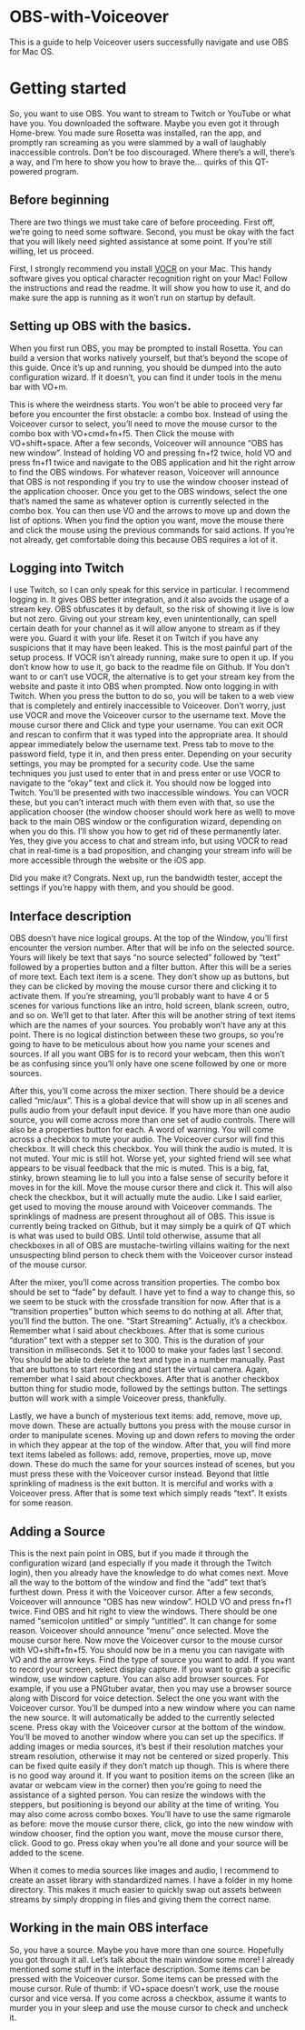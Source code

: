 # OBS-with-Voiceover
This is a guide to help Voiceover users successfully navigate and use OBS for Mac OS.


# Getting started
So, you want to use OBS. You want to stream to Twitch or YouTube or what have you. You downloaded the software. Maybe you even got it through Home-brew. You made sure Rosetta was installed, ran the app, and promptly ran screaming as you were slammed by a wall of laughably inaccessible controls. Don’t be too discouraged. Where there’s a will, there’s a way, and I’m here to show you how to brave the… quirks of this QT-powered program.
## Before beginning
There are two things we must take care of before proceeding. First off, we’re going to need some software. Second, you must be okay with the fact that you will likely need sighted assistance at some point. If you’re still willing, let us proceed.


 First, I strongly recommend you install [VOCR](https://github.com/chigkim/vocr) on your Mac. This handy software gives you optical character recognition right on your Mac! Follow the instructions and read the readme. It will show you how to use it, and do make sure the app is running as it won’t run on startup by default.
## Setting up OBS with the basics.
When you first run OBS, you may be prompted to install Rosetta. You can build a version that works natively yourself, but that’s beyond the scope of this guide. Once it’s up and running, you should be dumped into the auto configuration wizard. If it doesn’t, you can find it under tools in the menu bar with VO+m.


This is where the weirdness starts. You won’t be able to proceed very far before you encounter the first obstacle: a combo box. Instead of using the Voiceover cursor to select, you’ll need to move the mouse cursor to the combo box with VO+cmd+fn+f5. Then Click the mouse with VO+shift+space. After a few seconds, Voiceover will announce “OBS has new window”. Instead of holding VO and pressing fn+f2 twice, hold VO and press fn+f1 twice and navigate to the OBS application and hit the right arrow to find the OBS windows. For whatever reason, Voiceover will announce that OBS is not responding if you try to use the window chooser instead of the application chooser. Once you get to the OBS windows, select the one that’s named the same as whatever option is currently selected in the combo box. You can then use VO and the arrows to move up and down the list of options. When you find the option you want, move the mouse there and click the mouse using the previous commands for said actions. If you’re not already, get comfortable doing this because OBS requires a lot of it.
## Logging into Twitch
I use Twitch, so I can only speak for this service in particular. I recommend logging in. It gives OBS better integration, and it also avoids the usage of a stream key. OBS obfuscates it by default, so the risk of showing it live is low but not zero. Giving out your stream key, even unintentionally, can spell certain death for your channel as it will allow anyone to stream as if they were you. Guard it with your life. Reset it on Twitch if you have any suspicions that it may have been leaked. This is the most painful part of the setup process. If VOCR isn’t already running, make sure to open it up. If you don’t know how to use it, go back to the readme file on Github. If You don’t want to or can’t use VOCR, the alternative is to get your stream key from the website and paste it into OBS when prompted. Now onto logging in with Twitch. When you press the button to do so, you will be taken to a web view that is completely and entirely inaccessible to Voiceover. Don’t worry, just use VOCR and move the Voiceover cursor to the username text. Move the mouse cursor there and Click and type your username. You can exit OCR and rescan to confirm that it was typed into the appropriate area. It should appear immediately below the username text. Press tab to move to the password field, type it in, and then press enter. Depending on your security settings, you may be prompted for a security code. Use the same techniques you just used to enter that in and press enter or use VOCR to navigate to the “okay” text and click it. You should now be logged into Twitch. You’ll be presented with two inaccessible windows. You can VOCR these, but you can’t interact much with them even with that, so use the application chooser (the window chooser should work here as well) to move back to the main OBS window or the configuration wizard, depending on when you do this. I’ll show you how to get rid of these permanently later. Yes, they give you access to chat and stream info, but using VOCR to read chat in real-time is a bad proposition, and changing your stream info will be more accessible through the website or the iOS app.


Did you make it? Congrats. Next up, run the bandwidth tester, accept the settings if you’re happy with them, and you should be good.
## Interface description
OBS doesn’t have nice logical groups. At the top of the Window, you’ll first encounter the version number. After that will be info on the selected source. Yours will likely be text that says “no source selected” followed by “text” followed by a properties button and a filter button. After this will be a series of more text. Each text item is a scene. They don’t show up as buttons, but they can be clicked by moving the mouse cursor there and clicking it to activate them. If you’re streaming, you’ll probably want to have 4 or 5 scenes for various functions like an intro, hold screen, blank screen, outro, and so on. We’ll get to that later. After this will be another string of text items which are the names of your sources. You probably won’t have any at this point. There is no logical distinction between these two groups, so you’re going to have to be meticulous about how you name your scenes and sources. If all you want OBS for is to record your webcam, then this won’t be as confusing since you’ll only have one scene followed by one or more sources.


After this, you’ll come across the mixer section. There should be a device called “mic/aux”. This is a global device that will show up in all scenes and pulls audio from your default input device. If you have more than one audio source, you will come across more than one set of audio controls. There will also be a properties button for each. A word of warning. You will come across a checkbox to mute your audio. The Voiceover cursor will find this checkbox. It will check this checkbox. You will think the audio is muted. It is not muted. Your mic is still hot. Worse yet, your sighted friend will see what appears to be visual feedback that the mic is muted. This is a big, fat, stinky, brown steaming lie to lull you into a false sense of security before it moves in for the kill. Move the mouse cursor there and click it. This will also check the checkbox, but it will actually mute the audio. Like I said earlier, get used to moving the mouse around with Voiceover commands. The sprinklings of madness are present throughout all of OBS. This issue is currently being tracked on Github, but it may simply be a quirk of QT which is what was used to build OBS. Until told otherwise, assume that all checkboxes in all of OBS are mustache-twirling villains waiting for the next unsuspecting blind person to check them with the Voiceover cursor instead of the mouse cursor.


After the mixer, you’ll come across transition properties. The combo box should be set to “fade” by default. I have yet to find a way to change this, so we seem to be stuck with the crossfade transition for now. After that is a “transition properties” button which seems to do nothing at all. After that, you’ll find the button. The one. “Start Streaming”. Actually, it’s a checkbox. Remember what I said about checkboxes. After that is some curious “duration” text with a stepper set to 300. This is the duration of your transition in milliseconds. Set it to 1000 to make your fades last 1 second. You should be able to delete the text and type in a number manually. Past that are buttons to start recording and start the virtual camera. Again, remember what I said about checkboxes. After that is another checkbox button thing for studio mode, followed by the settings button. The settings button will work with a simple Voiceover press, thankfully.


Lastly, we have a bunch of mysterious text items: add, remove, move up, move down. These are actually buttons you press with the mouse cursor in order to manipulate scenes. Moving up and down refers to moving the order in which they appear at the top of the window. After that, you will find more text items labeled as follows: add, remove, properties, move up, move down. These do much the same for your sources instead of scenes, but you must press these with the Voiceover cursor instead. Beyond that little sprinkling of madness is the exit button. It is merciful and works with a Voiceover press. After that is some text which simply reads “text”. It exists for some reason.
## Adding a Source
This is the next pain point in OBS, but if you made it through the configuration wizard (and especially if you made it through the Twitch login), then you already have the knowledge to do what comes next. Move all the way to the bottom of the window and find the “add” text that’s furthest down. Press it with the Voiceover cursor. After a few seconds, Voiceover will announce “OBS has new window”. HOLD VO and press fn+f1 twice. Find OBS and hit right to view the windows. There should be one named “semicolon untitled” or simply “untitled”. It can change for some reason. Voiceover should announce “menu” once selected. Move the mouse cursor here. Now move the Voiceover cursor to the mouse cursor with VO+shift+fn+f5. You should now be in a menu you can navigate with VO and the arrow keys. Find the type of source you want to add. If you want to record your screen, select display capture. If you want to grab a specific window, use window capture. You can also add browser sources. For example, if you use a PNGtuber avatar, then you may use a browser source along with Discord for voice detection. Select the one you want with the Voiceover cursor. You’ll be dumped into a new window where you can name the new source. It will automatically be added to the currently selected scene. Press okay with the Voiceover cursor at the bottom of the window. You’ll be moved to another window where you can set up the specifics. If adding images or media sources, it’s best if their resolution matches your stream resolution, otherwise it may not be centered or sized properly. This can be fixed quite easily if they don’t match up though. This is where there is no good way around it. If you want to position items on the screen (like an avatar or webcam view in the corner) then you’re going to need the assistance of a sighted person. You can resize the windows with the steppers, but positioning is beyond our ability at the time of writing. You may also come across combo boxes. You’ll have to use the same rigmarole as before: move the mouse cursor there, click, go into the new window with window chooser, find the option you want, move the mouse cursor there, click. Good to go. Press okay when you’re all done and your source will be added to the scene.


When it comes to media sources like images and audio, I recommend to create an asset library with standardized names. I have a folder in my home directory. This makes it much easier to quickly swap out assets between streams by simply dropping in files and giving them the correct name.
## Working in the main OBS interface
So, you have a source. Maybe you have more than one source. Hopefully you got through it all. Let’s talk about the main window some more! I already mentioned some stuff in the interface description. Some items can be pressed with the Voiceover cursor. Some items can be pressed with the mouse cursor. Rule of thumb: if VO+space doesn’t work, use the mouse cursor and vice versa. If you come across a checkbox, assume it wants to murder you in your sleep and use the mouse cursor to check and uncheck it.
